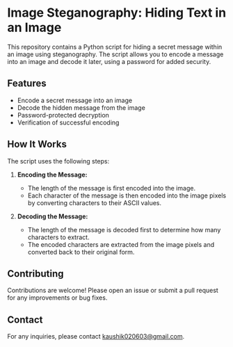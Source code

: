 # Image Steganography: Hiding Text in an Image

This repository contains a Python script for hiding a secret message within an image using steganography. The script allows you to encode a message into an image and decode it later, using a password for added security.

## Features

- Encode a secret message into an image
- Decode the hidden message from the image
- Password-protected decryption
- Verification of successful encoding

## How It Works

The script uses the following steps:

1. **Encoding the Message:**
   - The length of the message is first encoded into the image.
   - Each character of the message is then encoded into the image pixels by converting characters to their ASCII values.

2. **Decoding the Message:**
   - The length of the message is decoded first to determine how many characters to extract.
   - The encoded characters are extracted from the image pixels and converted back to their original form.



## Contributing

Contributions are welcome! Please open an issue or submit a pull request for any improvements or bug fixes.

## Contact

For any inquiries, please contact [kaushik020603@gmail.com](mailto:kaushik020603@gmail.com).
